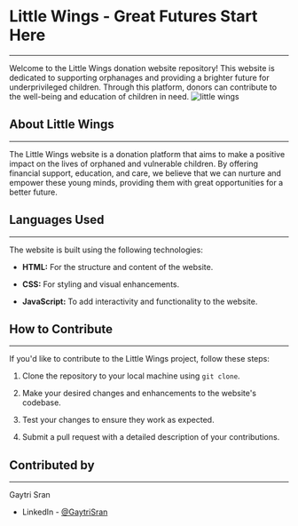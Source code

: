 # Little Wings - Great Futures Start Here
----------

Welcome to the Little Wings donation website repository! This website is dedicated to supporting orphanages and providing a brighter future for underprivileged children. Through this platform, donors can contribute to the well-being and education of children in need.
![little wings](little.png)

## About Little Wings
----------

The Little Wings website is a donation platform that aims to make a positive impact on the lives of orphaned and vulnerable children. By offering financial support, education, and care, we believe that we can nurture and empower these young minds, providing them with great opportunities for a better future.

## Languages Used
----------

The website is built using the following technologies:

- **HTML:** For the structure and content of the website.

- **CSS:** For styling and visual enhancements.

- **JavaScript:** To add interactivity and functionality to the website.

## How to Contribute
----------

If you'd like to contribute to the Little Wings project, follow these steps:

1. Clone the repository to your local machine using `git clone`.

2. Make your desired changes and enhancements to the website's codebase.

3. Test your changes to ensure they work as expected.

4. Submit a pull request with a detailed description of your contributions.

## Contributed by
----------

Gaytri Sran

 - LinkedIn - [@GaytriSran](https://www.linkedin.com/in/gaytri-sran-gs14/)

